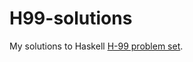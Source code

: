 H99-solutions
=============

My solutions to Haskell [H-99 problem set](http://www.haskell.org/haskellwiki/H-99:_Ninety-Nine_Haskell_Problems).
